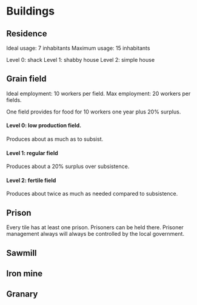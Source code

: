 # Buildings

## Residence

Ideal usage: 7 inhabitants
Maximum usage: 15 inhabitants

Level 0: shack
Level 1: shabby house
Level 2: simple house

## Grain field

Ideal employment: 10 workers per field.
Max employment: 20 workers per fields.

One field provides for food for 10 workers one year plus 20% surplus.

#### Level 0: low production field.

Produces about as much as to subsist.

#### Level 1: regular field

Produces about a 20% surplus over subsistence.

#### Level 2: fertile field

Produces about twice as much as needed compared to subsistence.

## Prison

Every tile has at least one prison. Prisoners can be held there.
Prisoner management always will always be controlled by the local
government.

## Sawmill

## Iron mine

## Granary


